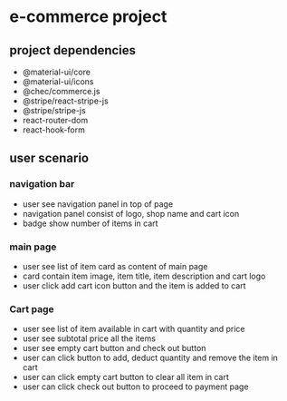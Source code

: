 # e-commerce project

## project dependencies

- @material-ui/core
- @material-ui/icons
- @chec/commerce.js
- @stripe/react-stripe-js
- @stripe/stripe-js
- react-router-dom
- react-hook-form

## user scenario

### navigation bar

- user see navigation panel in top of page
- navigation panel consist of logo, shop name and cart icon
- badge show number of items in cart

### main page

- user see list of item card as content of main page
- card contain item image, item title, item description and cart logo
- user click add cart icon button and the item is added to cart

### Cart page

- user see list of item available in cart with quantity and price
- user see subtotal price all the items
- user see empty cart button and check out button
- user can click button to add, deduct quantity and remove the item in cart
- user can click empty cart button to clear all item in cart
- user can click check out button to proceed to payment page
